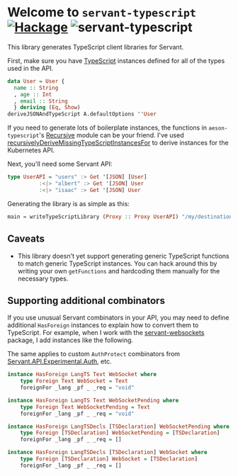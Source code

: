 # Welcome to `servant-typescript` [![Hackage](https://img.shields.io/hackage/v/servant-typescript.svg)](https://hackage.haskell.org/package/servant-typescript) ![servant-typescript](https://github.com/codedownio/servant-typescript/workflows/servant-typescript/badge.svg)


This library generates TypeScript client libraries for Servant.

First, make sure you have [TypeScript](https://hackage.haskell.org/package/aeson-typescript) instances defined for all of the types used in the API.

```haskell
data User = User {
  name :: String
  , age :: Int
  , email :: String
  } deriving (Eq, Show)
deriveJSONAndTypeScript A.defaultOptions ''User
```

If you need to generate lots of boilerplate instances, the functions in `aeson-typescript`'s [Recursive](https://hackage.haskell.org/package/aeson-typescript-0.4.0.0/docs/Data-Aeson-TypeScript-Recursive.html) module can be your friend.
I've used [recursivelyDeriveMissingTypeScriptInstancesFor](https://hackage.haskell.org/package/aeson-typescript-0.4.0.0/docs/Data-Aeson-TypeScript-Recursive.html#v:recursivelyDeriveMissingTypeScriptInstancesFor) to derive instances for the Kubernetes API.

Next, you'll need some Servant API:

```haskell
type UserAPI = "users" :> Get '[JSON] [User]
          :<|> "albert" :> Get '[JSON] User
          :<|> "isaac" :> Get '[JSON] User
```

Generating the library is as simple as this:

```haskell
main = writeTypeScriptLibrary (Proxy :: Proxy UserAPI) "/my/destination/folder/"
```
## Caveats

* This library doesn't yet support generating generic TypeScript functions to match generic TypeScript instances. You can hack around this by writing your own `getFunctions` and hardcoding them manually for the necessary types.

## Supporting additional combinators

If you use unusual Servant combinators in your API, you may need to define additional `HasForeign` instances to explain how to convert them to TypeScript. For example, when I work with the [servant-websockets](https://hackage.haskell.org/package/servant-websockets) package, I add instances like the following.

The same applies to custom `AuthProtect` combinators from [Servant.API.Experimental.Auth](https://hackage.haskell.org/package/servant-0.19/docs/Servant-API-Experimental-Auth.html), etc.

```haskell
instance HasForeign LangTS Text WebSocket where
    type Foreign Text WebSocket = Text
    foreignFor _lang _pf _ _req = "void"

instance HasForeign LangTS Text WebSocketPending where
    type Foreign Text WebSocketPending = Text
    foreignFor _lang _pf _ _req = "void"

instance HasForeign LangTSDecls [TSDeclaration] WebSocketPending where
    type Foreign [TSDeclaration] WebSocketPending = [TSDeclaration]
    foreignFor _lang _pf _ _req = []

instance HasForeign LangTSDecls [TSDeclaration] WebSocket where
    type Foreign [TSDeclaration] WebSocket = [TSDeclaration]
    foreignFor _lang _pf _ _req = []
```
